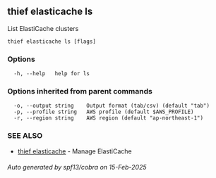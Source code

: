## thief elasticache ls

List ElastiCache clusters

```
thief elasticache ls [flags]
```

### Options

```
  -h, --help   help for ls
```

### Options inherited from parent commands

```
  -o, --output string    Output format (tab/csv) (default "tab")
  -p, --profile string   AWS profile (default $AWS_PROFILE)
  -r, --region string    AWS region (default "ap-northeast-1")
```

### SEE ALSO

* [thief elasticache](thief_elasticache.md)	 - Manage ElastiCache

###### Auto generated by spf13/cobra on 15-Feb-2025
